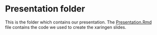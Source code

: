 Presentation folder
================

This is the folder which contains our presentation. The
[Presentation.Rmd](Presentation.Rmd) file contains the code we used to
create the xaringen slides.
